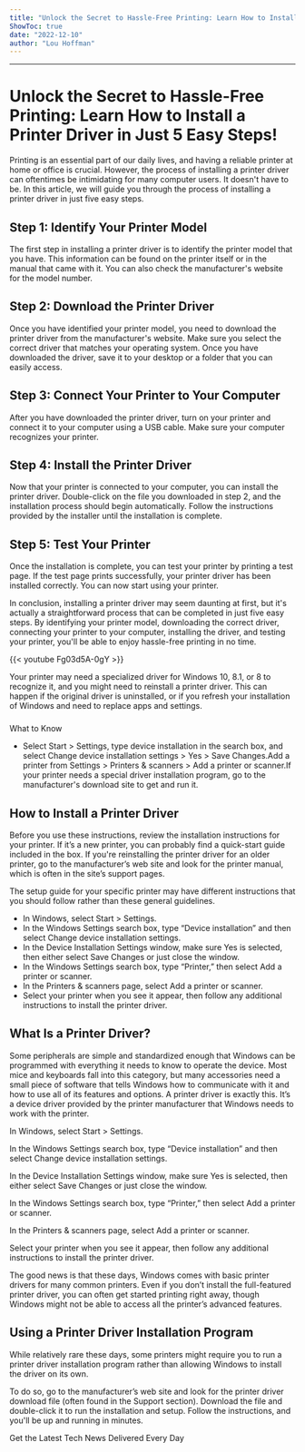 ```yaml
---
title: "Unlock the Secret to Hassle-Free Printing: Learn How to Install a Printer Driver in Just 5 Easy Steps!"
ShowToc: true 
date: "2022-12-10"
author: "Lou Hoffman"
---
```

*****
# Unlock the Secret to Hassle-Free Printing: Learn How to Install a Printer Driver in Just 5 Easy Steps!

Printing is an essential part of our daily lives, and having a reliable printer at home or office is crucial. However, the process of installing a printer driver can oftentimes be intimidating for many computer users. It doesn't have to be. In this article, we will guide you through the process of installing a printer driver in just five easy steps.

## Step 1: Identify Your Printer Model

The first step in installing a printer driver is to identify the printer model that you have. This information can be found on the printer itself or in the manual that came with it. You can also check the manufacturer's website for the model number.

## Step 2: Download the Printer Driver

Once you have identified your printer model, you need to download the printer driver from the manufacturer's website. Make sure you select the correct driver that matches your operating system. Once you have downloaded the driver, save it to your desktop or a folder that you can easily access.

## Step 3: Connect Your Printer to Your Computer

After you have downloaded the printer driver, turn on your printer and connect it to your computer using a USB cable. Make sure your computer recognizes your printer.

## Step 4: Install the Printer Driver

Now that your printer is connected to your computer, you can install the printer driver. Double-click on the file you downloaded in step 2, and the installation process should begin automatically. Follow the instructions provided by the installer until the installation is complete.

## Step 5: Test Your Printer

Once the installation is complete, you can test your printer by printing a test page. If the test page prints successfully, your printer driver has been installed correctly. You can now start using your printer.

In conclusion, installing a printer driver may seem daunting at first, but it's actually a straightforward process that can be completed in just five easy steps. By identifying your printer model, downloading the correct driver, connecting your printer to your computer, installing the driver, and testing your printer, you'll be able to enjoy hassle-free printing in no time.

{{< youtube Fg03d5A-0gY >}} 




Your printer may need a specialized driver for Windows 10, 8.1, or 8 to recognize it, and you might need to reinstall a printer driver. This can happen if the original driver is uninstalled, or if you refresh your installation of Windows and need to replace apps and settings.

 
### 
What to Know
 
- Select Start > Settings, type device installation in the search box, and select Change device installation settings > Yes > Save Changes.Add a printer from Settings > Printers & scanners > Add a printer or scanner.If your printer needs a special driver installation program, go to the manufacturer's download site to get and run it.

 
##   How to Install a Printer Driver  
 

Before you use these instructions, review the installation instructions for your printer. If it’s a new printer, you can probably find a quick-start guide included in the box. If you're reinstalling the printer driver for an older printer, go to the manufacturer’s web site and look for the printer manual, which is often in the site’s support pages.

 

The setup guide for your specific printer may have different instructions that you should follow rather than these general guidelines. 

 
- In Windows, select Start > Settings.
 - In the Windows Settings search box, type “Device installation” and then select Change device installation settings.
 - In the Device Installation Settings window, make sure Yes is selected, then either select Save Changes or just close the window.
 - In the Windows Settings search box, type “Printer,” then select Add a printer or scanner.
 - In the Printers & scanners page, select Add a printer or scanner.
 - Select your printer when you see it appear, then follow any additional instructions to install the printer driver.

 
##   What Is a Printer Driver?  
 

Some peripherals are simple and standardized enough that Windows can be programmed with everything it needs to know to operate the device. Most mice and keyboards fall into this category, but many accessories need a small piece of software that tells Windows how to communicate with it and how to use all of its features and options. A printer driver is exactly this. It’s a device driver provided by the printer manufacturer that Windows needs to work with the printer.

 

In Windows, select Start > Settings. 

 

In the Windows Settings search box, type “Device installation” and then select Change device installation settings.

 

In the Device Installation Settings window, make sure Yes is selected, then either select Save Changes or just close the window. 

 

In the Windows Settings search box, type “Printer,” then select Add a printer or scanner.

 

In the Printers & scanners page, select Add a printer or scanner. 

 

Select your printer when you see it appear, then follow any additional instructions to install the printer driver. 

 

The good news is that these days, Windows comes with basic printer drivers for many common printers. Even if you don’t install the full-featured printer driver, you can often get started printing right away, though Windows might not be able to access all the printer’s advanced features.

 
##   Using a Printer Driver Installation Program  
 

While relatively rare these days, some printers might require you to run a printer driver installation program rather than allowing Windows to install the driver on its own.

 

To do so, go to the manufacturer’s web site and look for the printer driver download file (often found in the Support section). Download the file and double-click it to run the installation and setup. Follow the instructions, and you'll be up and running in minutes.

 

Get the Latest Tech News Delivered Every Day




